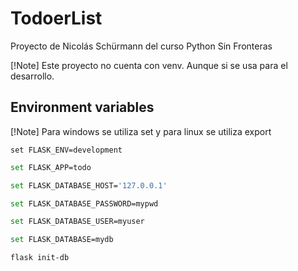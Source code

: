 # TodoerList
Proyecto de Nicolás Schürmann del curso Python Sin Fronteras

[!Note]
Este proyecto no cuenta con venv. Aunque si se usa para el desarrollo.

## Environment variables

[!Note]
Para windows se utiliza set y para linux se utiliza export 

```shell
set FLASK_ENV=development
```
```bash
set FLASK_APP=todo
```

```bash
set FLASK_DATABASE_HOST='127.0.0.1'
```
```bash
set FLASK_DATABASE_PASSWORD=mypwd
```
```bash
set FLASK_DATABASE_USER=myuser
```
```bash
set FLASK_DATABASE=mydb
```

```bash
flask init-db
```
